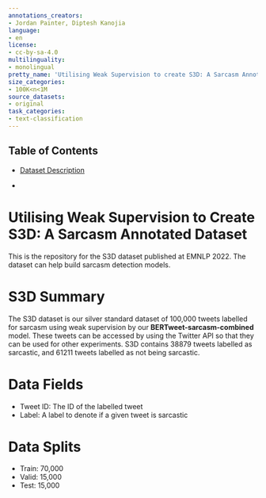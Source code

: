 ```yaml
---
annotations_creators:
- Jordan Painter, Diptesh Kanojia
language:
- en
license:
- cc-by-sa-4.0
multilinguality:
- monolingual
pretty_name: 'Utilising Weak Supervision to create S3D: A Sarcasm Annotated Dataset'
size_categories:
- 100K<n<1M
source_datasets:
- original
task_categories:
- text-classification
---
```


## Table of Contents
- [Dataset Description](#dataset-description)

- 
# Utilising Weak Supervision to Create S3D: A Sarcasm Annotated Dataset
This is the repository for the S3D dataset published at EMNLP 2022. The dataset can help build sarcasm detection models.

# S3D Summary
The S3D dataset is our silver standard dataset of 100,000 tweets labelled for sarcasm using weak supervision by our **BERTweet-sarcasm-combined** model.
These tweets can be accessed by using the Twitter API so that they can be used for other experiments.
S3D contains 38879 tweets labelled as sarcastic, and 61211 tweets labelled as not being sarcastic.
# Data Fields
- Tweet ID: The ID of the labelled tweet
- Label: A label to denote if a given tweet is sarcastic

# Data Splits
- Train: 70,000
- Valid: 15,000
- Test: 15,000